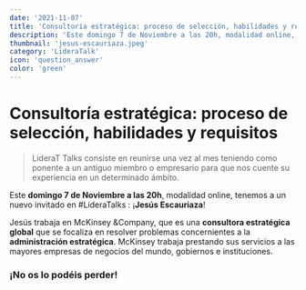 ```yaml
---
date: '2021-11-07'
title: 'Consultoría estratégica: proceso de selección, habilidades y requisitos'
description: 'Este domingo 7 de Noviembre a las 20h, modalidad online, tenemos a un nuevo invitado en #LideraTalks : ¡Jesús Escauriaza!'
thumbnail: 'jesus-escauriaza.jpeg'
category: 'LideraTalk'
icon: 'question_answer'
color: 'green'
---
```

# Consultoría estratégica: proceso de selección, habilidades y requisitos

> LideraT Talks consiste en reunirse una vez al mes teniendo como ponente a un antiguo miembro o empresario para que nos cuente su experiencia en un determinado ámbito.

Este __domingo 7 de Noviembre a las 20h__, modalidad online, tenemos a un nuevo invitado en #LideraTalks : ¡**Jesús Escauriaza**!

Jesús trabaja en McKinsey &Company, que es una **consultora estratégica global** que se focaliza en resolver problemas concernientes a la **administración estratégica**. McKinsey trabaja prestando sus servicios a las mayores empresas de negocios del mundo, gobiernos e instituciones.

### ¡No os lo podéis perder!

